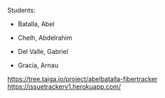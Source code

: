 

Students:

* Batalla, Abel 

* Chelh, Abdelrahim

* Del Valle, Gabriel 

* Gracia, Arnau

https://tree.taiga.io/project/abelbatalla-fibertracker
https://issuetrackerv1.herokuapp.com/
